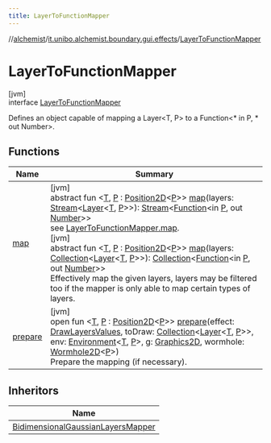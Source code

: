 ```yaml
---
title: LayerToFunctionMapper
---
```

//[alchemist](../../../index.html)/[it.unibo.alchemist.boundary.gui.effects](../index.html)/[LayerToFunctionMapper](index.html)



# LayerToFunctionMapper



[jvm]\
interface [LayerToFunctionMapper](index.html)

Defines an object capable of mapping a Layer<T, P> to a Function<* in P, * out Number>.



## Functions


| Name | Summary |
|---|---|
| [map](map.html) | [jvm]<br>abstract fun <[T](map.html), [P](map.html) : [Position2D](../../it.unibo.alchemist.model.interfaces/-position2-d/index.html)<[P](map.html)>> [map](map.html)(layers: [Stream](https://docs.oracle.com/javase/8/docs/api/java/util/stream/Stream.html)<[Layer](../../it.unibo.alchemist.model.interfaces/-layer/index.html)<[T](map.html), [P](map.html)>>): [Stream](https://docs.oracle.com/javase/8/docs/api/java/util/stream/Stream.html)<[Function](https://docs.oracle.com/javase/8/docs/api/java/util/function/Function.html)<in [P](map.html), out [Number](https://kotlinlang.org/api/latest/jvm/stdlib/kotlin/-number/index.html)>><br>see [LayerToFunctionMapper.map](map.html).<br>[jvm]<br>abstract fun <[T](map.html), [P](map.html) : [Position2D](../../it.unibo.alchemist.model.interfaces/-position2-d/index.html)<[P](map.html)>> [map](map.html)(layers: [Collection](https://kotlinlang.org/api/latest/jvm/stdlib/kotlin.collections/-collection/index.html)<[Layer](../../it.unibo.alchemist.model.interfaces/-layer/index.html)<[T](map.html), [P](map.html)>>): [Collection](https://kotlinlang.org/api/latest/jvm/stdlib/kotlin.collections/-collection/index.html)<[Function](https://docs.oracle.com/javase/8/docs/api/java/util/function/Function.html)<in [P](map.html), out [Number](https://kotlinlang.org/api/latest/jvm/stdlib/kotlin/-number/index.html)>><br>Effectively map the given layers, layers may be filtered too if the mapper is only able to map certain types of layers. |
| [prepare](prepare.html) | [jvm]<br>open fun <[T](prepare.html), [P](prepare.html) : [Position2D](../../it.unibo.alchemist.model.interfaces/-position2-d/index.html)<[P](prepare.html)>> [prepare](prepare.html)(effect: [DrawLayersValues](../-draw-layers-values/index.html), toDraw: [Collection](https://kotlinlang.org/api/latest/jvm/stdlib/kotlin.collections/-collection/index.html)<[Layer](../../it.unibo.alchemist.model.interfaces/-layer/index.html)<[T](prepare.html), [P](prepare.html)>>, env: [Environment](../../it.unibo.alchemist.model.interfaces/-environment/index.html)<[T](prepare.html), [P](prepare.html)>, g: [Graphics2D](https://docs.oracle.com/javase/8/docs/api/java/awt/Graphics2D.html), wormhole: [Wormhole2D](../../it.unibo.alchemist.boundary.wormhole.interfaces/-wormhole2-d/index.html)<[P](prepare.html)>)<br>Prepare the mapping (if necessary). |


## Inheritors


| Name |
|---|
| [BidimensionalGaussianLayersMapper](../-bidimensional-gaussian-layers-mapper/index.html) |

